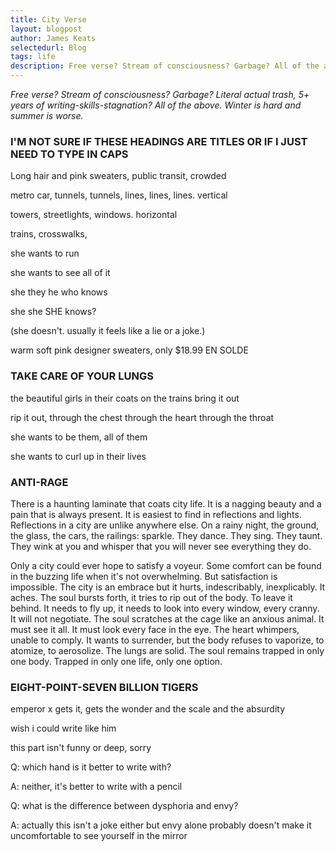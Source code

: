 ```yaml
---
title: City Verse
layout: blogpost
author: James Keats
selectedurl: Blog
tags: life
description: Free verse? Stream of consciousness? Garbage? All of the above. Winter is hard and summer is worse.
---
```


*Free verse? Stream of consciousness? Garbage? Literal actual trash, 5+ years of writing-skills-stagnation? All of the above. Winter is hard and summer is worse.*

### I'M NOT SURE IF THESE HEADINGS ARE TITLES OR IF I JUST NEED TO TYPE IN CAPS

Long hair and pink sweaters, public transit, crowded 

metro car, tunnels, tunnels, lines, lines, lines. vertical 

towers, streetlights, windows. horizontal 

trains, crosswalks, 

she wants to run

she wants to see all of it

she they he who knows

she she SHE knows?

(she doesn't. usually it feels like a lie or a joke.)

warm soft pink designer sweaters, only $18.99 EN SOLDE 

### TAKE CARE OF YOUR LUNGS

the beautiful girls in their coats on the trains bring it out

rip it out, through the chest through the heart through the throat

she wants to be them, all of them

she wants to curl up in their lives

### ANTI-RAGE

There is a haunting laminate that coats city life. It is a nagging beauty and a pain that is always present. It is easiest to find in reflections and lights. Reflections in a city are unlike anywhere else. On a rainy night, the ground, the glass, the cars, the railings: sparkle. They dance. They sing. They taunt. They wink at you and whisper that you will never see everything they do.

Only a city could ever hope to satisfy a voyeur. Some comfort can be found in the buzzing life when it's not overwhelming. But satisfaction is impossible. The city is an embrace but it hurts, indescribably, inexplicably. It aches. The soul bursts forth, it tries to rip out of the body. To leave it behind. It needs to fly up, it needs to look into every window, every cranny. It will not negotiate. The soul scratches at the cage like an anxious animal. It must see it all. It must look every face in the eye. The heart whimpers, unable to comply. It wants to surrender, but the body refuses to vaporize, to atomize, to aerosolize. The lungs are solid. The soul remains trapped in only one body. Trapped in only one life, only one option.

### EIGHT-POINT-SEVEN BILLION TIGERS

emperor x gets it, gets the wonder and the scale and the absurdity

wish i could write like him

this part isn't funny or deep, sorry

Q: which hand is it better to write with?

A: neither, it's better to write with a pencil

Q: what is the difference between dysphoria and envy?

A: actually this isn't a joke either but envy alone probably doesn't make it uncomfortable to see yourself in the mirror
